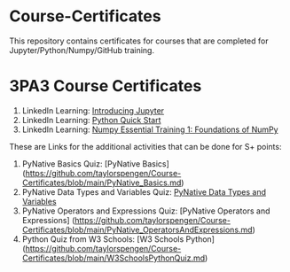 # Course-Certificates

This repository contains certificates for courses that are completed for Jupyter/Python/Numpy/GitHub training.

# 3PA3 Course Certificates
1. LinkedIn Learning:  [Introducing Jupyter](https://github.com/user-attachments/assets/435938e8-cf7a-4530-8846-1944e2cd380a)
2. LinkedIn Learning: [Python Quick Start](https://github.com/user-attachments/assets/14e698c6-a526-4c72-85d8-2600d2d00933)
3. LinkedIn Learning: [Numpy Essential Training 1: Foundations of NumPy](https://github.com/user-attachments/assets/5fb6ec30-5129-4036-880d-8714d78b9e9b)

These are Links for the additional activities that can be done for S+ points: 

1. PyNative Basics Quiz: [PyNative Basics] (https://github.com/taylorspengen/Course-Certificates/blob/main/PyNative_Basics.md)
2. PyNative Data Types and Variables Quiz: [PyNative Data Types and Variables](https://github.com/taylorspengen/Course-Certificates/blob/main/PyNative_DataTypesAndVariables.md)
3. PyNative Operators and Expressions Quiz: [PyNative Operators and Expressions] (https://github.com/taylorspengen/Course-Certificates/blob/main/PyNative_OperatorsAndExpressions.md)
4. Python Quiz from W3 Schools: [W3 Schools Python] (https://github.com/taylorspengen/Course-Certificates/blob/main/W3SchoolsPythonQuiz.md)

